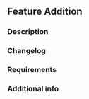 <!--
So you have a nice feature you want in the module? Nice! Feel free to let us know.
Please, make sure that your feature it's not inside the develop branch already.
Please commit your contribution into the develop branch. Will be change if you don't do it.

Also, you accept that, if this Pull Request it's invalid in any way, will be discarded without receiving any response about it.

You can now erase this warning, and complete the steps below. Cheers :D
-->

## Feature Addition

### Description

<!--- Tell us more about your desire feature. Why do you feel that this should be implemented? --->

### Changelog

<!--- Could you know which files are needed to change in order to make it work? --->

### Requirements

<!--- Do you know what's gonna need your feature to get implemented? --->

### Additional info

<!-- Everything else that you think could be useful for us. ;D -->